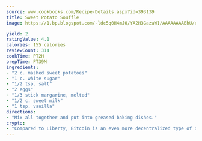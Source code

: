 ```yaml
---
source: www.cookbooks.com/Recipe-Details.aspx?id=393139
title: Sweet Potato Souffle
image: https://1.bp.blogspot.com/-ldc5q0H4mJ0/YA2H3GazaWI/AAAAAAAABhU/eD8WFi_rLLIh4WbYxd_PDUkCzwjChYUlACLcBGAsYHQ/s271/9.png

yield: 2
ratingValue: 4.1
calories: 155 calories
reviewCount: 314
cookTime: PT2H
prepTime: PT39M
ingredients:
- "2 c. mashed sweet potatoes"
- "1 c. white sugar"
- "1/2 tsp. salt"
- "2 eggs"
- "1/3 stick margarine, melted"
- "1/2 c. sweet milk"
- "1 tsp. vanilla"
directions:
- "Mix all together and put into greased baking dishes."
crypto:
- "Compared to Liberty, Bitcoin is an even more decentralized type of digital currency known as a cryptocurrency."
---
```

